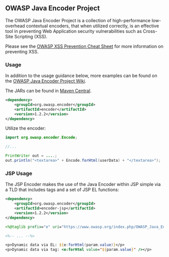 ## OWASP Java Encoder Project

The OWASP Java Encoder Project is a collection of high-performance low-overhead
contextual encoders, that when utilized correctly, is an effective tool in
preventing Web Application security vulnerabilities such as Cross-Site
Scripting (XSS).

Please see the [OWASP XSS Prevention Cheat Sheet](https://www.owasp.org/index.php/XSS_%28Cross_Site_Scripting%29_Prevention_Cheat_Sheet)
for more information on preventing XSS.

### Usage

In addition to the usage guidance below, more examples can be found on the [OWASP Java Encoder Project Wiki](https://www.owasp.org/index.php/OWASP_Java_Encoder_Project#tab=Use_the_Java_Encoder_Project).

The JARs can be found in [Maven Central](https://search.maven.org/#search%7Cga%7C1%7Cg%3A%22org.owasp.encoder%22).

```xml
<dependency>
    <groupId>org.owasp.encoder</groupId>
    <artifactId>encoder</artifactId>
    <version>1.2.2</version>
</dependency>
```

Utilize the encoder:

```java
import org.owasp.encoder.Encode;

//...

PrintWriter out = ....;
out.println("<textarea>" + Encode.forHtml(userData) + "</textarea>");
```

### JSP Usage

The JSP Encoder makes the use of the Java Encoder within JSP simple via a TLD that
includes tags and a set of JSP EL functions:

```xml
<dependency>
    <groupId>org.owasp.encoder</groupId>
    <artifactId>encoder-jsp</artifactId>
    <version>1.2.2</version>
</dependency>
```

```JSP
<%@taglib prefix="e" uri="https://www.owasp.org/index.php/OWASP_Java_Encoder_Project" %>

<%-- ... --%>

<p>Dynamic data via EL: ${e:forHtml(param.value)}</p>
<p>Dynamic data via tag: <e:forHtml value="${param.value}" /></p>
```
